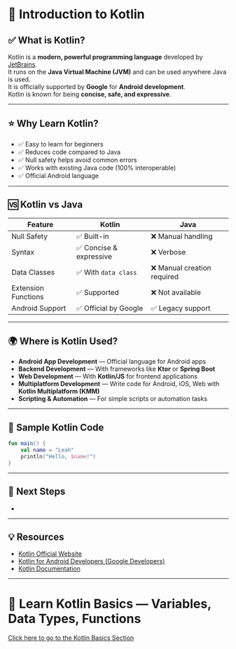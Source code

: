 
# 📘 Introduction to Kotlin

## ✅ What is Kotlin?

Kotlin is a **modern, powerful programming language** developed by [JetBrains](https://jetbrains.com).\
It runs on the **Java Virtual Machine (JVM)** and can be used anywhere Java is used.\
It is officially supported by **Google** for **Android development**.\
Kotlin is known for being **concise, safe, and expressive**.

---

## ⭐ Why Learn Kotlin?

- ✅ Easy to learn for beginners
- ✅ Reduces code compared to Java
- ✅ Null safety helps avoid common errors
- ✅ Works with existing Java code (100% interoperable)
- ✅ Official Android language

---

## 🆚 Kotlin vs Java

| Feature             | Kotlin                 | Java                       |
| ------------------- | ---------------------- | -------------------------- |
| Null Safety         | ✅ Built-in             | ❌ Manual handling          |
| Syntax              | ✅ Concise & expressive | ❌ Verbose                  |
| Data Classes        | ✅ With `data class`    | ❌ Manual creation required |
| Extension Functions | ✅ Supported            | ❌ Not available            |
| Android Support     | ✅ Official by Google   | ✅ Legacy support           |

---

## 🌍 Where is Kotlin Used?

- **Android App Development** — Official language for Android apps
- **Backend Development** — With frameworks like **Ktor** or **Spring Boot**
- **Web Development** — With **Kotlin/JS** for frontend applications
- **Multiplatform Development** — Write code for Android, iOS, Web with **Kotlin Multiplatform (KMM)**
- **Scripting & Automation** — For simple scripts or automation tasks

---

## 📝 Sample Kotlin Code

```kotlin
fun main() {
    val name = "Leah"
    println("Hello, $name!")
}
```

---

## 🚀 Next Steps

-

---

## 💡 Resources

- [Kotlin Official Website](https://kotlinlang.org/)
- [Kotlin for Android Developers (Google Developers)](https://developer.android.com/kotlin)
- [Kotlin Documentation](https://kotlinlang.org/docs/home.html)

---

# 📖 Learn Kotlin Basics — Variables, Data Types, Functions

[Click here to go to the Kotlin Basics Section](#)

